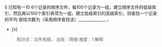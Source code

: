 5
已知有一10 6个记录的顺序文件，每100个记录为一组，建立顺序文件的低级索引，然后再以100个索引表项为一组，建立低级索引的高级索引，则查找一个记录的平均
查找次数为（采用顺序查找法）______________ 。
- [x]  

> 知识点：文件系统。
> 出处：网络
> 难度：1
> 解释
